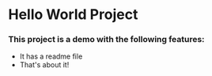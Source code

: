 # Hello World Project

### This project is a demo with the following features:
- It has a readme file
- That's about it!
